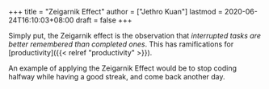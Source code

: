+++
title = "Zeigarnik Effect"
author = ["Jethro Kuan"]
lastmod = 2020-06-24T16:10:03+08:00
draft = false
+++

Simply put, the Zeigarnik effect is the observation that _interrupted
tasks are better remembered than completed ones_. This has
ramifications for [productivity]({{< relref "productivity" >}}).

An example of applying the Zeigarnik Effect would be to stop coding
halfway while having a good streak, and come back another day.
